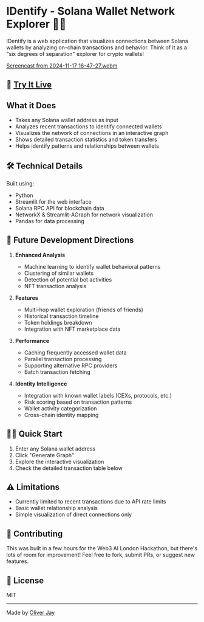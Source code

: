 # IDentify - Solana Wallet Network Explorer 🕵️‍♂️

IDentify is a web application that visualizes connections between Solana wallets by analyzing on-chain transactions and behavior. Think of it as a "six degrees of separation" explorer for crypto wallets!

[Screencast from 2024-11-17 16-47-27.webm](https://github.com/user-attachments/assets/5401662f-1f71-4747-89a4-aa65cddf928b)

## 🌟 [Try It Live](https://identify-solana.streamlit.app/)

## What it Does

- Takes any Solana wallet address as input
- Analyzes recent transactions to identify connected wallets
- Visualizes the network of connections in an interactive graph
- Shows detailed transaction statistics and token transfers
- Helps identify patterns and relationships between wallets

## 🛠️ Technical Details

Built using:
- Python
- Streamlit for the web interface
- Solana RPC API for blockchain data
- NetworkX & Streamlit-AGraph for network visualization
- Pandas for data processing

## 🚀 Future Development Directions

1. **Enhanced Analysis**
   - Machine learning to identify wallet behavioral patterns
   - Clustering of similar wallets
   - Detection of potential bot activities
   - NFT transaction analysis

2. **Features**
   - Multi-hop wallet exploration (friends of friends)
   - Historical transaction timeline
   - Token holdings breakdown
   - Integration with NFT marketplace data

3. **Performance**
   - Caching frequently accessed wallet data
   - Parallel transaction processing
   - Supporting alternative RPC providers
   - Batch transaction fetching

4. **Identity Intelligence**
   - Integration with known wallet labels (CEXs, protocols, etc.)
   - Risk scoring based on transaction patterns
   - Wallet activity categorization
   - Cross-chain identity mapping

## 🏃‍♂️ Quick Start

1. Enter any Solana wallet address
2. Click "Generate Graph"
3. Explore the interactive visualization
4. Check the detailed transaction table below

## ⚠️ Limitations

- Currently limited to recent transactions due to API rate limits
- Basic wallet relationship analysis
- Simple visualization of direct connections only

## 🤝 Contributing

This was built in a few hours for the Web3 AI London Hackathon, but there's lots of room for improvement! Feel free to fork, submit PRs, or suggest new features.

## 📝 License

MIT

---

Made by [Oliver Jay](https://github.com/LoreviQ)
